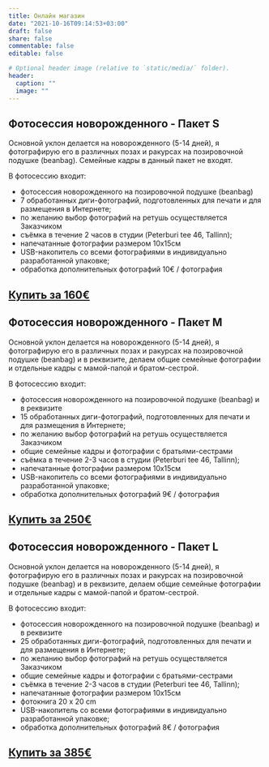 ```yaml
---
title: Онлайн магазин
date: "2021-10-16T09:14:53+03:00"
draft: false
share: false
commentable: false
editable: false

# Optional header image (relative to `static/media/` folder).
header:
  caption: ""
  image: ""
---
```

## Фотосессия новорожденного - Пакет S 
Основной уклон делается на новорожденного (5-14 дней), я фотографирую его в различных позах и ракурсах на позировочной подушке (beanbag). Семейные кадры в данный пакет не входят.

В фотосессию входит:
* фотосессия новорожденного на позировочной подушке (beanbag) 
* 7 обработанных диги-фотографий, подготовленных для печати и для размещения в Интернете;
* по желанию выбор фотографий на ретушь осуществляется Заказчиком
* съёмка в течение 2 часов в студии (Peterburi tee 46, Tallinn);
* напечатанные фотографии размером 10х15см
* USB-накопитель со всеми фотографиями в индивидуально разработанной упаковке;
* обработка дополнительных фотографий 10€ / фотография

## [Купить за 160€](https://payment.maksekeskus.ee/pay/1/link.html?shopId=67dc8517-aa4a-43be-9299-13d4a03231e8&amount=160&paymentId=S)

## Фотосессия новорожденного - Пакет М

Основной уклон делается на новорожденного (5-14 дней), я фотографирую его в различных позах и ракурсах на позировочной подушке (beanbag) и в реквизите, делаем общие семейные фотографии и отдельные кадры с мамой-папой и братом-сестрой. 

В фотосессию входит:
* фотосессия новорожденного на позировочной подушке (beanbag) и в реквизите
* 15 обработанных диги-фотографий, подготовленных для печати и для размещения в Интернете;
* по желанию выбор фотографий на ретушь осуществляется Заказчиком
* общие семейные кадры и фотографии с братьями-сестрами
* съёмка в течение 2-3 часов в студии (Peterburi tee 46, Tallinn);
* напечатанные фотографии размером 10х15см
* USB-накопитель со всеми фотографиями в индивидуально разработанной упаковке;
* обработка дополнительных фотографий 9€ / фотография

## [Купить за 250€](https://payment.maksekeskus.ee/pay/1/link.html?shopId=67dc8517-aa4a-43be-9299-13d4a03231e8&amount=250&paymentId=M)

## Фотосессия новорожденного - Пакет L

Основной уклон делается на новорожденного (5-14 дней), я фотографирую его в различных позах и ракурсах на позировочной подушке (beanbag) и в реквизите, делаем общие семейные фотографии и отдельные кадры с мамой-папой и братом-сестрой. 

В фотосессию входит:
* фотосессия новорожденного на позировочной подушке (beanbag) и в реквизите
* 25 обработанных диги-фотографий, подготовленных для печати и для размещения в Интернете;
* по желанию выбор фотографий на ретушь осуществляется Заказчиком
* общие семейные кадры и фотографии с братьями-сестрами
* съёмка в течение 2-3 часов в студии (Peterburi tee 46, Tallinn);
* напечатанные фотографии размером 10х15см
* фотокнига 20 х 20 cm
* USB-накопитель со всеми фотографиями в индивидуально разработанной упаковке;
* обработка дополнительных фотографий 8€ / фотография

## [Купить за 385€](https://payment.maksekeskus.ee/pay/1/link.html?shopId=67dc8517-aa4a-43be-9299-13d4a03231e8&amount=385&paymentId=L)